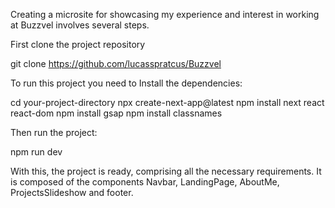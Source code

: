 
Creating a microsite for showcasing my experience and interest in working at Buzzvel involves several steps.

First clone the project repository

git clone https://github.com/lucasspratcus/Buzzvel

To run this project you need to Install the dependencies:

cd your-project-directory
npx create-next-app@latest
npm install next react react-dom
npm install gsap
npm install classnames

Then run the project:

npm run dev

With this, the project is ready, comprising all the necessary requirements. It is composed of the components Navbar, LandingPage, AboutMe, ProjectsSlideshow and footer.
